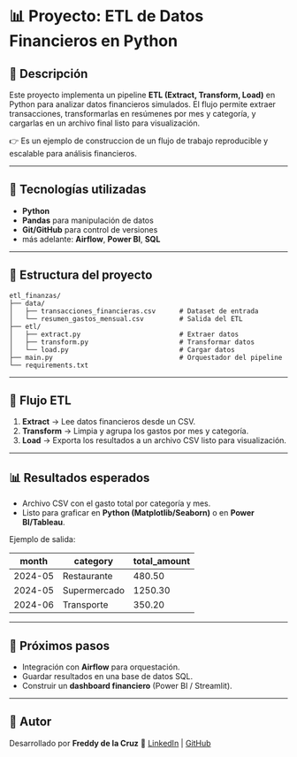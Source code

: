 # 📊 Proyecto: ETL de Datos Financieros en Python

## 🌟 Descripción

Este proyecto implementa un pipeline **ETL (Extract, Transform, Load)** en Python para analizar datos financieros simulados.
El flujo permite extraer transacciones, transformarlas en resúmenes por mes y categoría, y cargarlas en un archivo final listo para visualización.

👉 Es un ejemplo de construccion de un flujo de trabajo reproducible y escalable para análisis financieros.

---

## 🧰 Tecnologías utilizadas

* **Python**
* **Pandas** para manipulación de datos
* **Git/GitHub** para control de versiones
*  más adelante: **Airflow**, **Power BI**, **SQL**

---

## 📂 Estructura del proyecto

```text
etl_finanzas/
├── data/
│   ├── transacciones_financieras.csv      # Dataset de entrada
│   └── resumen_gastos_mensual.csv         # Salida del ETL
├── etl/
│   ├── extract.py                         # Extraer datos
│   ├── transform.py                       # Transformar datos
│   └── load.py                            # Cargar datos
├── main.py                                # Orquestador del pipeline
└── requirements.txt
```

---

## 🔁 Flujo ETL

1. **Extract** → Lee datos financieros desde un CSV.
2. **Transform** → Limpia y agrupa los gastos por mes y categoría.
3. **Load** → Exporta los resultados a un archivo CSV listo para visualización.

---

## 📊 Resultados esperados

* Archivo CSV con el gasto total por categoría y mes.
* Listo para graficar en **Python (Matplotlib/Seaborn)** o en **Power BI/Tableau**.

Ejemplo de salida:

| month   | category     | total\_amount |
| ------- | ------------ | ------------- |
| 2024-05 | Restaurante  | 480.50        |
| 2024-05 | Supermercado | 1250.30       |
| 2024-06 | Transporte   | 350.20        |

---

## 🚀 Próximos pasos

* Integración con **Airflow** para orquestación.
* Guardar resultados en una base de datos SQL.
* Construir un **dashboard financiero** (Power BI / Streamlit).

---

## 👤 Autor

Desarrollado por **Freddy de la Cruz**
💎 [LinkedIn](https://www.linkedin.com/in/freddyarturo311proyect/) | [GitHub](https://github.com/afreddy311)

